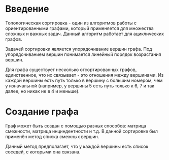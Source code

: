 # Введение
Топологическая сортировка - один из алгоритмов работы с ориентированными графами, который применяется для множества сложных и важных задач.
Данный алгоритм работает для ациклических графов.

Задачей сортировки является упорядочивание вершин графа. Под упорядочиванием вершин понимается линейный порядок возрастания вершин.

Для графа существует несколько отсортированных графов, единственное, что их связывает - это отношения между вершинами. Из каждой вершины есть путь только в вершину с большим номером, чем у изначальной (например, у вершины 5 есть путь только к 6, 7 и так далее, но никак не в 4 и меньше). 
# Создание графа
Граф может быть создан с помощью разных способов: матрица смежности, матрица инциндентности и т.д. В данной сортировке был применён метод списка смежных вершин.

Данный метод предполагает, что у каждой вершины есть список соседей, с которыми она связана.
